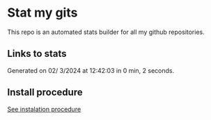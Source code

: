 # Stat my gits

This repo is an automated stats builder for all my github repositories.

## Links to stats


Generated on 02/ 3/2024 at 12:42:03 in 0 min, 2 seconds.

## Install procedure

[See instalation procedure](./src/install.md)
